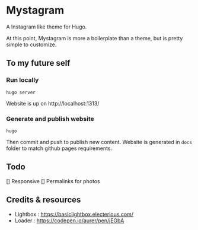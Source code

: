 # Mystagram

A Instagram like theme for Hugo.

At this point, Mystagram is more a boilerplate than a theme, but is pretty simple to customize. 


## To my future self 

### Run locally

`hugo server`

Website is up on http://localhost:1313/


### Generate and publish website

`hugo`

Then commit and push to publish new content.
Website is generated in `docs` folder to match github pages requirements.


## Todo

[] Responsive
[] Permalinks for photos


## Credits & resources

* Lightbox : https://basiclightbox.electerious.com/
* Loader : https://codepen.io/aurer/pen/jEGbA



